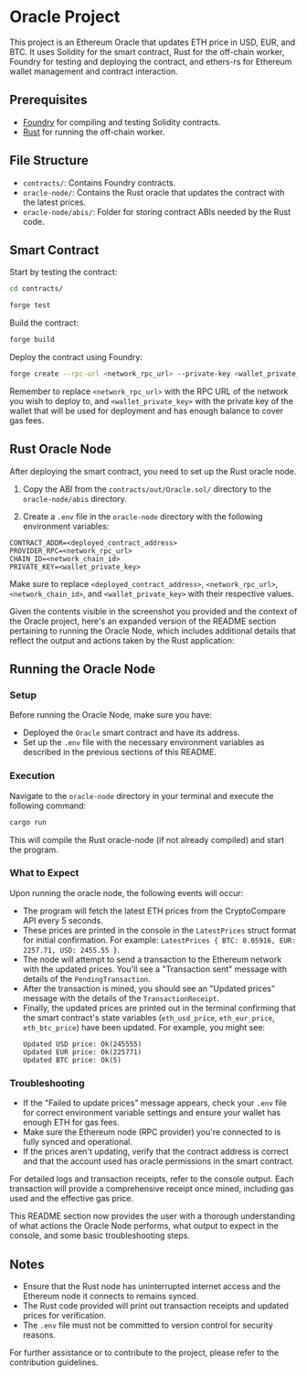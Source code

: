 
# Oracle Project

This project is an Ethereum Oracle that updates ETH price in USD, EUR, and BTC. It uses Solidity for the smart contract, Rust for the off-chain worker, Foundry for testing and deploying the contract, and ethers-rs for Ethereum wallet management and contract interaction.

## Prerequisites

- [Foundry](https://github.com/gakonst/foundry) for compiling and testing Solidity contracts.
- [Rust](https://www.rust-lang.org/tools/install) for running the off-chain worker.

## File Structure

- `contracts/`: Contains Foundry contracts.
- `oracle-node/`: Contains the Rust oracle that updates the contract with the latest prices.
- `oracle-node/abis/`: Folder for storing contract ABIs needed by the Rust code.

## Smart Contract

Start by testing the contract:

```bash
cd contracts/
```

```bash
forge test
```

Build the contract:

```bash
forge build
```

Deploy the contract using Foundry:

```bash
forge create --rpc-url <network_rpc_url> --private-key <wallet_private_key> src/Oracle.sol:Oracle
```

Remember to replace `<network_rpc_url>` with the RPC URL of the network you wish to deploy to, and `<wallet_private_key>` with the private key of the wallet that will be used for deployment and has enough balance to cover gas fees.

## Rust Oracle Node

After deploying the smart contract, you need to set up the Rust oracle node.

1. Copy the ABI from the `contracts/out/Oracle.sol/` directory to the `oracle-node/abis` directory.

2. Create a `.env` file in the `oracle-node` directory with the following environment variables:

```env
CONTRACT_ADDR=<deployed_contract_address>
PROVIDER_RPC=<network_rpc_url>
CHAIN_ID=<network_chain_id>
PRIVATE_KEY=<wallet_private_key>
```

Make sure to replace `<deployed_contract_address>`, `<network_rpc_url>`, `<network_chain_id>`, and `<wallet_private_key>` with their respective values.

Given the contents visible in the screenshot you provided and the context of the Oracle project, here's an expanded version of the README section pertaining to running the Oracle Node, which includes additional details that reflect the output and actions taken by the Rust application:

## Running the Oracle Node

### Setup

Before running the Oracle Node, make sure you have:

- Deployed the `Oracle` smart contract and have its address.
- Set up the `.env` file with the necessary environment variables as described in the previous sections of this README.

### Execution

Navigate to the `oracle-node` directory in your terminal and execute the following command:

```bash
cargo run
```

This will compile the Rust oracle-node (if not already compiled) and start the program.

### What to Expect

Upon running the oracle node, the following events will occur:

- The program will fetch the latest ETH prices from the CryptoCompare API every 5 seconds.
- These prices are printed in the console in the `LatestPrices` struct format for initial confirmation. For example: `LatestPrices { BTC: 0.05916, EUR: 2257.71, USD: 2455.55 }`.
- The node will attempt to send a transaction to the Ethereum network with the updated prices. You'll see a "Transaction sent" message with details of the `PendingTransaction`.
- After the transaction is mined, you should see an "Updated prices" message with the details of the `TransactionReceipt`.
- Finally, the updated prices are printed out in the terminal confirming that the smart contract's state variables (`eth_usd_price`, `eth_eur_price`, `eth_btc_price`) have been updated. For example, you might see:
  ```
  Updated USD price: Ok(245555)
  Updated EUR price: Ok(225771)
  Updated BTC price: Ok(5)
  ```

### Troubleshooting

- If the "Failed to update prices" message appears, check your `.env` file for correct environment variable settings and ensure your wallet has enough ETH for gas fees.
- Make sure the Ethereum node (RPC provider) you're connected to is fully synced and operational.
- If the prices aren't updating, verify that the contract address is correct and that the account used has oracle permissions in the smart contract.

For detailed logs and transaction receipts, refer to the console output. Each transaction will provide a comprehensive receipt once mined, including gas used and the effective gas price.

This README section now provides the user with a thorough understanding of what actions the Oracle Node performs, what output to expect in the console, and some basic troubleshooting steps.

## Notes

- Ensure that the Rust node has uninterrupted internet access and the Ethereum node it connects to remains synced.
- The Rust code provided will print out transaction receipts and updated prices for verification.
- The `.env` file must not be committed to version control for security reasons.

For further assistance or to contribute to the project, please refer to the contribution guidelines.